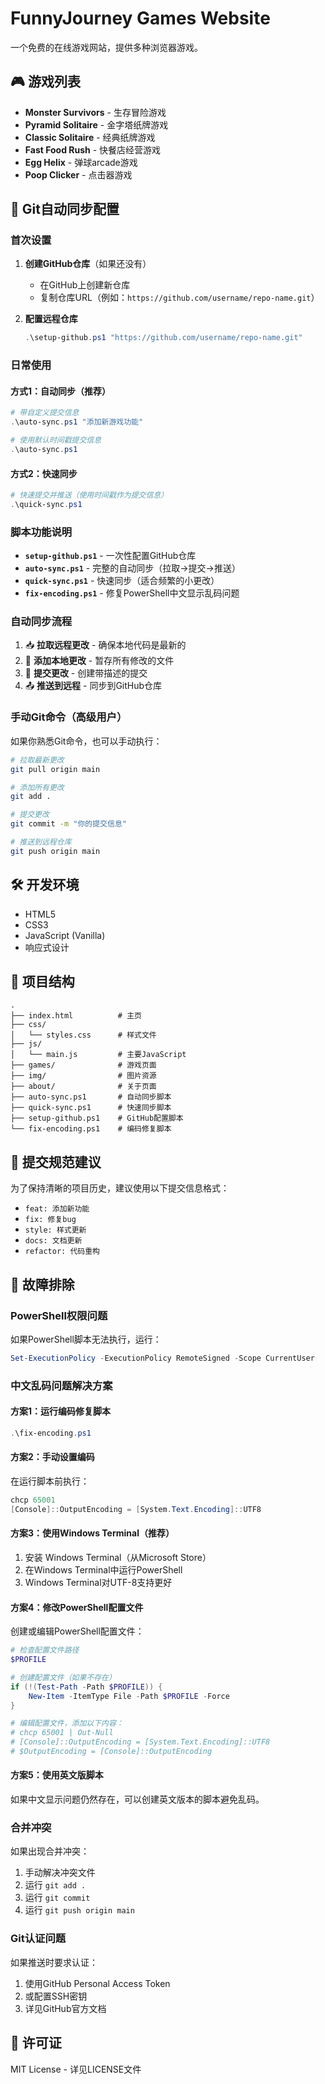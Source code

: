 # FunnyJourney Games Website

一个免费的在线游戏网站，提供多种浏览器游戏。

## 🎮 游戏列表

- **Monster Survivors** - 生存冒险游戏
- **Pyramid Solitaire** - 金字塔纸牌游戏
- **Classic Solitaire** - 经典纸牌游戏
- **Fast Food Rush** - 快餐店经营游戏
- **Egg Helix** - 弹球arcade游戏
- **Poop Clicker** - 点击器游戏

## 🚀 Git自动同步配置

### 首次设置

1. **创建GitHub仓库**（如果还没有）
   - 在GitHub上创建新仓库
   - 复制仓库URL（例如：`https://github.com/username/repo-name.git`）

2. **配置远程仓库**
   ```powershell
   .\setup-github.ps1 "https://github.com/username/repo-name.git"
   ```

### 日常使用

#### 方式1：自动同步（推荐）
```powershell
# 带自定义提交信息
.\auto-sync.ps1 "添加新游戏功能"

# 使用默认时间戳提交信息
.\auto-sync.ps1
```

#### 方式2：快速同步
```powershell
# 快速提交并推送（使用时间戳作为提交信息）
.\quick-sync.ps1
```

### 脚本功能说明

- **`setup-github.ps1`** - 一次性配置GitHub仓库
- **`auto-sync.ps1`** - 完整的自动同步（拉取→提交→推送）
- **`quick-sync.ps1`** - 快速同步（适合频繁的小更改）
- **`fix-encoding.ps1`** - 修复PowerShell中文显示乱码问题

### 自动同步流程

1. 📥 **拉取远程更改** - 确保本地代码是最新的
2. 📝 **添加本地更改** - 暂存所有修改的文件
3. 💾 **提交更改** - 创建带描述的提交
4. 📤 **推送到远程** - 同步到GitHub仓库

### 手动Git命令（高级用户）

如果你熟悉Git命令，也可以手动执行：

```bash
# 拉取最新更改
git pull origin main

# 添加所有更改
git add .

# 提交更改
git commit -m "你的提交信息"

# 推送到远程仓库
git push origin main
```

## 🛠️ 开发环境

- HTML5
- CSS3
- JavaScript (Vanilla)
- 响应式设计

## 📁 项目结构

```
.
├── index.html          # 主页
├── css/
│   └── styles.css      # 样式文件
├── js/
│   └── main.js         # 主要JavaScript
├── games/              # 游戏页面
├── img/                # 图片资源
├── about/              # 关于页面
├── auto-sync.ps1       # 自动同步脚本
├── quick-sync.ps1      # 快速同步脚本
├── setup-github.ps1    # GitHub配置脚本
└── fix-encoding.ps1    # 编码修复脚本
```

## 📝 提交规范建议

为了保持清晰的项目历史，建议使用以下提交信息格式：

- `feat: 添加新功能`
- `fix: 修复bug`
- `style: 样式更新`
- `docs: 文档更新`
- `refactor: 代码重构`

## 🔧 故障排除

### PowerShell权限问题
如果PowerShell脚本无法执行，运行：
```powershell
Set-ExecutionPolicy -ExecutionPolicy RemoteSigned -Scope CurrentUser
```

### 中文乱码问题解决方案

#### 方案1：运行编码修复脚本
```powershell
.\fix-encoding.ps1
```

#### 方案2：手动设置编码
在运行脚本前执行：
```powershell
chcp 65001
[Console]::OutputEncoding = [System.Text.Encoding]::UTF8
```

#### 方案3：使用Windows Terminal（推荐）
1. 安装 Windows Terminal（从Microsoft Store）
2. 在Windows Terminal中运行PowerShell
3. Windows Terminal对UTF-8支持更好

#### 方案4：修改PowerShell配置文件
创建或编辑PowerShell配置文件：
```powershell
# 检查配置文件路径
$PROFILE

# 创建配置文件（如果不存在）
if (!(Test-Path -Path $PROFILE)) {
    New-Item -ItemType File -Path $PROFILE -Force
}

# 编辑配置文件，添加以下内容：
# chcp 65001 | Out-Null
# [Console]::OutputEncoding = [System.Text.Encoding]::UTF8
# $OutputEncoding = [Console]::OutputEncoding
```

#### 方案5：使用英文版脚本
如果中文显示问题仍然存在，可以创建英文版本的脚本避免乱码。

### 合并冲突
如果出现合并冲突：
1. 手动解决冲突文件
2. 运行 `git add .`
3. 运行 `git commit`
4. 运行 `git push origin main`

### Git认证问题
如果推送时要求认证：
1. 使用GitHub Personal Access Token
2. 或配置SSH密钥
3. 详见GitHub官方文档

## 📄 许可证

MIT License - 详见LICENSE文件 
